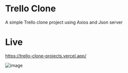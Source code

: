 # Trello Clone

A simple Trello clone project using Axios and Json server 

# Live 

https://trello-clone-projects.vercel.app/

![image](https://github.com/bltMustafa/Trello-clone-projects/assets/92399033/8e60bf9e-e4bf-4f13-b7a3-aeaca0f52afc) 
